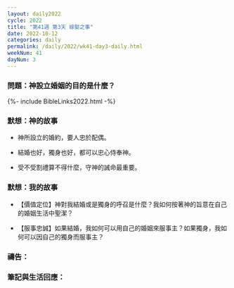```yaml
---
layout: daily2022
cycle: 2022
title: "第41週 第3天 嫁娶之事"
date: 2022-10-12
categories: daily
permalink: /daily/2022/wk41-day3-daily.html
weekNum: 41
dayNum: 3
---
```


### 問題：神設立婚姻的目的是什麼？

{%- include BibleLinks2022.html -%}

### 默想：神的故事 
+ 神所設立的婚約，要人忠於配偶。

+ 結婚也好，獨身也好，都可以忠心侍奉神。

+ 受不受割禮算不得什麼，守神的誡命最重要。

### 默想：我的故事
+ 【價值定位】神對我結婚或是獨身的呼召是什麼？我如何按著神的旨意在自己的婚姻生活中聖潔？

+ 【服事忠誠】如果結婚，我如何可以用自己的婚姻來服事主？如果獨身，我如何可以因自己的獨身而服事主？

### 禱告：

### 筆記與生活回應：
